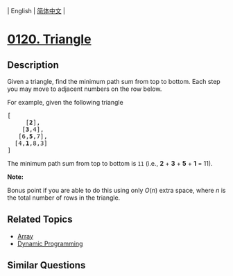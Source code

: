 
| English | [简体中文](README.md) |

# [0120. Triangle](https://leetcode-cn.com/problems/triangle/)

## Description

<p>Given a triangle, find the minimum path sum from top to bottom. Each step you may move to adjacent numbers on the row below.</p>

<p>For example, given the following triangle</p>

<pre>
[
     [<strong>2</strong>],
    [<strong>3</strong>,4],
   [6,<strong>5</strong>,7],
  [4,<strong>1</strong>,8,3]
]
</pre>

<p>The minimum path sum from top to bottom is <code>11</code> (i.e., <strong>2</strong> + <strong>3</strong> + <strong>5</strong> + <strong>1</strong> = 11).</p>

<p><strong>Note:</strong></p>

<p>Bonus point if you are able to do this using only <em>O</em>(<em>n</em>) extra space, where <em>n</em> is the total number of rows in the triangle.</p>


## Related Topics

- [Array](https://leetcode-cn.com/tag/array)
- [Dynamic Programming](https://leetcode-cn.com/tag/dynamic-programming)

## Similar Questions


